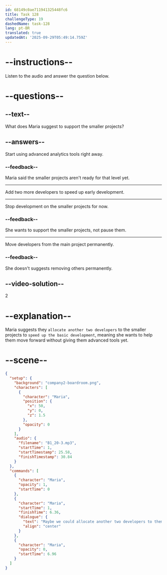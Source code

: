 ```yaml
---
id: 68149c0ae711941325448fc6
title: Task 128
challengeType: 19
dashedName: task-128
lang: pt-BR
translated: true
updatedAt: '2025-09-29T05:49:14.759Z'
---
```


<!-- (Audio) Maria: Maybe we could allocate another two developers to them instead, to help speed up the basic development. -->

# --instructions--

Listen to the audio and answer the question below.

# --questions--

## --text--

What does Maria suggest to support the smaller projects?

## --answers--

Start using advanced analytics tools right away.

### --feedback--

Maria said the smaller projects aren't ready for that level yet.

---

Add two more developers to speed up early development.

---

Stop development on the smaller projects for now.

### --feedback--

She wants to support the smaller projects, not pause them.

---

Move developers from the main project permanently.

### --feedback--

She doesn't suggests removing others permanently.

## --video-solution--

2

# --explanation--

Maria suggests they `allocate another two developers` to the smaller projects to `speed up the basic development`, meaning she wants to help them move forward without giving them advanced tools yet.

# --scene--

```json
{
  "setup": {
    "background": "company2-boardroom.png",
    "characters": [
      {
        "character": "Maria",
        "position": {
          "x": 50,
          "y": 0,
          "z": 1.5
        },
        "opacity": 0
      }
    ],
    "audio": {
      "filename": "B1_20-3.mp3",
      "startTime": 1,
      "startTimestamp": 25.58,
      "finishTimestamp": 30.84
    }
  },
  "commands": [
    {
      "character": "Maria",
      "opacity": 1,
      "startTime": 0
    },
    {
      "character": "Maria",
      "startTime": 1,
      "finishTime": 6.36,
      "dialogue": {
        "text": "Maybe we could allocate another two developers to them instead to help speed up the basic development.",
        "align": "center"
      }
    },
    {
      "character": "Maria",
      "opacity": 0,
      "startTime": 6.96
    }
  ]
}
```
